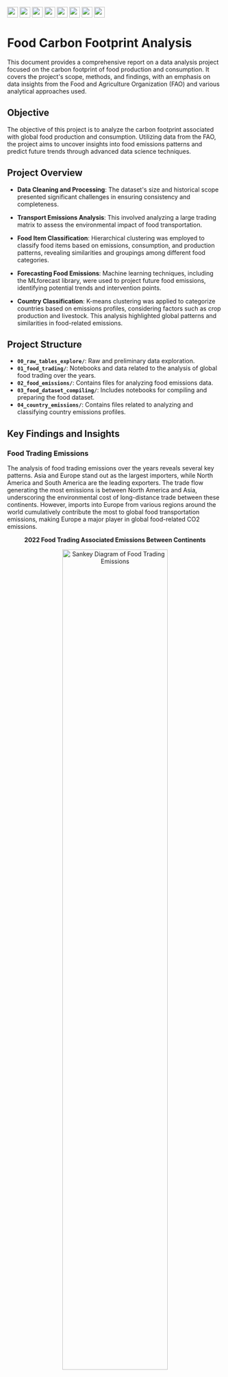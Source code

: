 <img src="https://img.shields.io/badge/Python-white?logo=Python" style="height: 25px; width: auto;">  <img src="https://img.shields.io/badge/pandas-white?logo=pandas&logoColor=250458" style="height: 25px; width: auto;">  <img src="https://img.shields.io/badge/NumPy-white?logo=numpy&logoColor=013243" style="height: 25px; width: auto;">  <img src="https://img.shields.io/badge/Geopandas-white?logo=geopandas" style="height: 25px; width: auto;">  <img src="https://img.shields.io/badge/Plotly-white?logo=plotly&logoColor=636efa" style="height: 25px; width: auto;">  <img src="https://img.shields.io/badge/Seaborn-white?logo=python" style="height: 25px; width: auto;">  <img src="https://img.shields.io/badge/MLforecast-white?logo=python" style="height: 25px; width: auto;">  <img src="https://img.shields.io/badge/Scikit--learn-white?logo=scikit-learn" style="height: 25px; width: auto;">

# Food Carbon Footprint Analysis

This document provides a comprehensive report on a data analysis project focused on the carbon footprint of food production and consumption. It covers the project's scope, methods, and findings, with an emphasis on data insights from the Food and Agriculture Organization (FAO) and various analytical approaches used.

## Objective

The objective of this project is to analyze the carbon footprint associated with global food production and consumption. Utilizing data from the FAO, the project aims to uncover insights into food emissions patterns and predict future trends through advanced data science techniques.

## Project Overview

- **Data Cleaning and Processing**: The dataset's size and historical scope presented significant challenges in ensuring consistency and completeness.

- **Transport Emissions Analysis**: This involved analyzing a large trading matrix to assess the environmental impact of food transportation.

- **Food Item Classification**: Hierarchical clustering was employed to classify food items based on emissions, consumption, and production patterns, revealing similarities and groupings among different food categories.

- **Forecasting Food Emissions**: Machine learning techniques, including the MLforecast library, were used to project future food emissions, identifying potential trends and intervention points.

- **Country Classification**: K-means clustering was applied to categorize countries based on emissions profiles, considering factors such as crop production and livestock. This analysis highlighted global patterns and similarities in food-related emissions.

## Project Structure

- **`00_raw_tables_explore/`**: Raw and preliminary data exploration.
- **`01_food_trading/`**: Notebooks and data related to the analysis of global food trading over the years.
- **`02_food_emissions/`**: Contains files for analyzing food emissions data.
- **`03_food_dataset_compiling/`**: Includes notebooks for compiling and preparing the food dataset.
- **`04_country_emissions/`**: Contains files related to analyzing and classifying country emissions profiles.


## Key Findings and Insights

### Food Trading Emissions

The analysis of food trading emissions over the years reveals several key patterns. Asia and Europe stand out as the largest importers, while North America and South America are the leading exporters. The trade flow generating the most emissions is between North America and Asia, underscoring the environmental cost of long-distance trade between these continents. However, imports into Europe from various regions around the world cumulatively contribute the most to global food transportation emissions, making Europe a major player in global food-related CO2 emissions.

<p align="center">
    <b>2022 Food Trading Associated Emissions Between Continents</b>
</p>
<p align="center">
    <img src="./readme_img/sankey.png" alt="Sankey Diagram of Food Trading Emissions" style="width: 70%;">
    <br>
    <a href="https://plotly.com/~ezemriv/7/" target="_blank">View Interactive 1986-2022 Version on Plotly</a>
</p>

A further analysis of food items' travel patterns shows that, overall, crops travel more extensively than livestock. Among them, **soya beans** stand out as the most transported food item according to the FAO data, generating **over 20,000 kilotonnes of CO2-equivalent GHG emissions per year**. This highlights the substantial environmental impact of transporting high-demand crops.

A connections map of soya trading highlights that the majority of these trade flows are directed towards Europe, further emphasizing the continent's role in driving global food transport emissions.

<p align="center">
    <b>Soya Beans Top Contaminating Trades (2021)</b>
<p align="center">
    <img src="./readme_img/map_soya.png" alt="Soya Beans CO2 Emissions" style="width: 70%;">
    <br>
    <a href="https://plotly.com/~ezemriv/18/" target="_blank">View Interactive Version on Plotly</a>
</p>

### Food Production Emissions

Even though crops are the leading contributors to travel emissions, the analysis of food production emissions tells a different story. Emissions from livestock food items far exceed those from crops, with livestock emissions increasing at a rate of 2771.76 kilotonnes per year, compared to 408.02 kilotonnes per year for crops. Overall, livestock emissions are up to seven times higher than crop emissions. A boxplot of production emissions (log scale) illustrates that cattle products and their derivatives are the highest emitters, followed by rice, with both showing at least one order of magnitude higher emissions than other items within their respective food groups.

<p align="center">
    <b>Crops vs Livestock Production Emissions (2021)</b>
<p align="center">
    <img src="./readme_img/items.png" alt="Food items CO2 Emissions" style="width: 60%;">
</p>

To further understand the stark difference in emissions between cattle and chickens, I created two treemaps. The **left treemap** compares their respective emission components. The entire treemap represents the total summed emissions from cattle and chicken, with each section showing the proportional emissions contribution of each feature for these food items. It is clear that more than 90% of the total emissions stem from just two components of cattle emissions: **enteric fermentation (CH4)** and **pasture (N2O)**. Enteric fermentation in cattle produces large amounts of methane, a potent greenhouse gas, as part of their digestive process. Meanwhile, pasture management releases significant amounts of nitrous oxide due to manure left on the soil, contributing to N2O emissions. These biological processes in cattle production drive their much higher emissions compared to other livestock.

In the **right treemap**, I compare rice and wheat emissions. Over 85% of the combined emissions of the two are tied to the **rice cultivation** feature, which involves the inundation of rice fields, promoting methane emissions by anaerobic bacteria.

<p align="center">
    <img src="./readme_img/treemaps.png" alt="Food items CO2 Emissions" style="width: 100%;">
</p>

### Country Emissions

<p align="center">
    <b>Forecasted Agrifood Emissions by Region</b>
<p align="center">
    <img src="./readme_img/forecast.png" alt="forecast" style="width: 100%;">
</p>

















# Appendix

## FAO Data

The FAO dataset utilized in this project is one of the most extensive sources of global agricultural and food-related data. Key aspects include:

- Coverage of over 245 countries and territories, providing a global perspective.
- Data on more than 200 primary crops and livestock products, offering detailed insights into the agricultural sector.
- Inclusion of production, trade, food balance sheets, and emissions data, enabling multifaceted analysis.
- Historical depth extending back to 1961 for many indicators, supporting long-term trend analysis and robust forecasting.

## Data Preparation

### Food Trading

The food trading matrix from the dataset was extensive, requiring careful handling. Due to its size, I utilized Google Colab to process the data in chunks. Each row of the matrix represented a transaction of a food item between a pair of countries, including the year and transaction value.

- **Country Name Curation**: Country names were standardized to match those used in GeoPandas for geographic analyses.
- **Distance Calculation**: 
  - **International Distance**: Distances between country capitals were computed as a proxy for the distance between countries.
  - **Internal Distance**: For transactions where the origin and destination were the same country, I calculated the distance from the country centroid to various points along its borders using GeoPandas (Notebook 06).
  
  <p align="center">
    <img src="./readme_img/centroid.jpg" width="300" />
  </p>
  
  - **Geographic Classification**: Identified which countries are islands or surrounded by water to account for transportation constraints.
- **Transportation Method Assumptions**: Assumptions were made regarding transportation methods (air, land, or water) for each transaction, influencing emissions calculations. Detailed assumptions are documented in Notebook 05.

### Food Emissions

The food emissions data were processed in folders 02 and 03. The goal was to create a comprehensive dataset with relevant emissions features. The key steps involved in preparing the data included:

- **Data Processing**: Raw data containing information about various food emissions were cleaned and transformed to create a consolidated dataset.
- **Representative Emissions Features**: The final dataset includes several emission-related features, such as:
  - `"Burning_crop_residues_(Emissions_N2O)_(kt)"`
  - `"Crops_total_(Emissions_CH4)_(kt)"`
  - `"Rice_cultivation_(Emissions_CH4)_(kt)"`

- **CO2 Equivalent Transformation**: Emissions data for CH4 and N2O were converted to CO2 equivalent emissions to standardize and simplify the analysis. This transformation allows for a more consistent comparison of different types of emissions.

- **Additional Features**: Besides emissions-related features, the dataset was augmented with non-emissions related features to provide a more comprehensive view of food production and consumption. Some additional features were:
  - `"Food supply quantity (tonnes)"`
  - `"Area harvested"`
  - `"Export Quantity"`

- **Trading Emissions Features**: Emissions calculated for trading were also added to the dataset for use in analysis and clustering.

Through this extensive processing, the dataset was consolidated into two main columns of emissions:
- `'production_TOTAL_(emissions_CO2eq)_(kt)'`
- `'transport_TOTAL_(emissions_CO2eq)_(kt)'`

These columns represent the total emissions from production and transportation, respectively, and are central to the subsequent analysis and clustering.

### Region and Country Emissions

For the analysis of regional and country-specific emissions, a total emissions table was utilized. This table included CO2 equivalent transformed emissions for various features. Key steps in preparing this data included:

- **Data Processing**: The total emissions table was processed to consolidate and clean data for accurate analysis.
- **Representative Emissions Features**: The dataset included CO2 equivalent emissions for several features, such as:
  - `'Crop Residues'`
  - `'Rice Cultivation'`
  - `'Enteric Fermentation'`
  - `'Manure Management'`
  - `'Forest fires'`

- **Data Merging and Curation**: The emissions data were merged and curated with additional FAO tables containing information on:
  - Population
  - GDP
  - GDP per capita
  - Country area

- **Total and Partial Emissions Columns**: The final total emissions column, which summed all components, was obtained alongside specific partial emissions columns.
  - **Partial Columns**:
    - `'Farm_gate_Emissions_(CO2eq)_(AR5)_kt'`
    - `'Land_Use_change_Emissions_(CO2eq)_(AR5)_kt'`
    - `'Pre-_and_Post-_Production_Emissions_(CO2eq)_(AR5)_kt'`
  - **Total Column**:
    - `'Agrifood_systems_Emissions_(CO2eq)_(AR5)_kt'`

## Practical Application: Web App for Food Origin and Environmental Impact Estimation

A practical application of this analysis is demonstrated in a Dockerized Flask web app, which predicts the origin of your food and estimates the environmental impact of its transportation based on the data analyzed in this repository.

The app allows users to input their location and food item, providing insights into:
- The probable country of origin for the food.
- The CO2 emissions generated from its transportation.

You can check out the web app and its repository here:

<a href="https://fao-co2-food-travel-emissions.onrender.com/" target="_blank">
    <img src="https://img.shields.io/badge/Go%20to%20App-blue" style="height: 20px; width: auto;">
</a>  <a href="https://github.com/ezemriv/Food-CO2-app" target="_blank">
    <img src="https://img.shields.io/badge/Go%20to%20Repo-black" style="height: 20px; width: auto;">
</a>